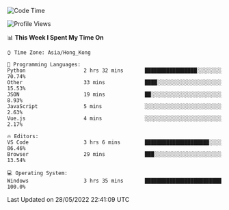 <!--START_SECTION:waka-->
![Code Time](http://img.shields.io/badge/Code%20Time-16%20hrs%2040%20mins-blue)

![Profile Views](http://img.shields.io/badge/Profile%20Views-15-blue)

📊 **This Week I Spent My Time On** 

```text
⌚︎ Time Zone: Asia/Hong_Kong

💬 Programming Languages: 
Python                   2 hrs 32 mins       █████████████████░░░░░░░░   70.74% 
Other                    33 mins             ████░░░░░░░░░░░░░░░░░░░░░   15.53% 
JSON                     19 mins             ██░░░░░░░░░░░░░░░░░░░░░░░   8.93% 
JavaScript               5 mins              ░░░░░░░░░░░░░░░░░░░░░░░░░   2.63% 
Vue.js                   4 mins              ░░░░░░░░░░░░░░░░░░░░░░░░░   2.17%

🔥 Editors: 
VS Code                  3 hrs 6 mins        █████████████████████░░░░   86.46% 
Browser                  29 mins             ███░░░░░░░░░░░░░░░░░░░░░░   13.54%

💻 Operating System: 
Windows                  3 hrs 35 mins       █████████████████████████   100.0%

```


 Last Updated on 28/05/2022 22:41:09 UTC
<!--END_SECTION:waka-->
